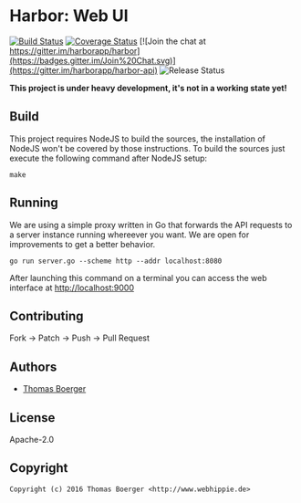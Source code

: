 # Harbor: Web UI

[![Build Status](http://github.dronehippie.de/api/badges/harborapp/harbor-ui/status.svg)](http://github.dronehippie.de/harborapp/harbor-ui)
[![Coverage Status](http://coverage.dronehippie.de/badges/harborapp/harbor-ui/coverage.svg)](http://coverage.dronehippie.de/harborapp/harbor-ui)
[![Join the chat at https://gitter.im/harborapp/harbor](https://badges.gitter.im/Join%20Chat.svg)](https://gitter.im/harborapp/harbor-api)
![Release Status](https://img.shields.io/badge/status-beta-yellow.svg?style=flat)

**This project is under heavy development, it's not in a working state yet!**


## Build

This project requires NodeJS to build the sources, the installation of NodeJS
won't be covered by those instructions. To build the sources just execute the
following command after NodeJS setup:

```
make
```


## Running

We are using a simple proxy written in Go that forwards the API requests to a
server instance running whereever you want. We are open for improvements to get
a better behavior.

```
go run server.go --scheme http --addr localhost:8080
```

After launching this command on a terminal you can access the web interface at
[http://localhost:9000](http://localhost:9000)


## Contributing

Fork -> Patch -> Push -> Pull Request


## Authors

* [Thomas Boerger](https://github.com/tboerger)


## License

Apache-2.0


## Copyright

```
Copyright (c) 2016 Thomas Boerger <http://www.webhippie.de>
```
